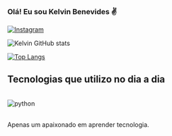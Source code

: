 
### Olá! Eu sou Kelvin Benevides ✌️

[![Instagram](https://img.shields.io/badge/Instagram-E4405F?style=for-the-badge&logo=instagram&logoColor=white)](https://www.instagram.com/redcartixxz/)

![Kelvin GitHub stats](https://github-readme-stats.vercel.app/api?username=kelvinben0&theme=dark&show_icons=transparent)

[![Top Langs](https://github-readme-stats.vercel.app/api/top-langs/?username=kelvinben0)](https://github.com/kelvinben0/github-readme-stats)

## Tecnologias que utilizo no dia a dia

<div style="display: inline_block"><br/>
  <img align="center" alt="python" src="https://img.shields.io/badge/Python-14354C?style=for-the-badge&logo=python&logoColor=white"/>
</div><br>

Apenas um apaixonado em aprender tecnologia.

